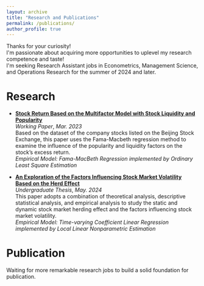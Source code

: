 ```yaml
---
layout: archive
title: "Research and Publications"
permalink: /publications/
author_profile: true
---
```


Thanks for your curiosity!  
I'm passionate about acquiring more opportunities to uplevel my research competence and taste!    
I'm seeking Research Assistant jobs in Econometrics, Management Science, and Operations Research for the summer of 2024 and later.

Research
======
* [**Stock Return Based on the Multifactor Model with Stock Liquidity and Popularity**](../assets/知名度因子及流动性因子对股票收益率影响研究.pdf)  
   _Working Paper_, _Mar. 2023_  
  Based on the dataset of the company stocks listed on the Beijing Stock Exchange, this paper uses the Fama-Macbeth regression method to examine the influence of the popularity and liquidity factors on the stock’s excess return.  
   _Empirical Model: Fama-MacBeth Regression implemented by Ordinary Least Square Estimation_

* [**An Exploration of the Factors Influencing Stock Market Volatility Based on the Herd Effect**](../assets/股票市场波动性的影响因子探究-基于羊群效应.pdf)  
  _Undergraduate Thesis_, _May. 2024_  
  This paper adopts a combination of theoretical analysis, descriptive statistical analysis, and empirical analysis to study the static and dynamic stock market herding effect and the factors influencing stock market volatility.  
    _Empirical Model: Time-varying Coefficient Linear Regression implemented by Local Linear Nonparametric Estimation_
  
Publication
======
Waiting for more remarkable research jobs to build a solid foundation for publication.
